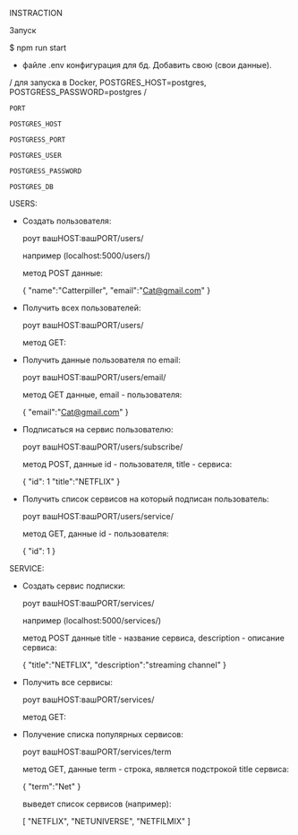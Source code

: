 INSTRACTION

Запуск

$ npm run start 

- файле .env конфигурация для бд. Добавить свою (свои данные).

/ для запуска в Docker, POSTGRES_HOST=postgres, POSTGRESS_PASSWORD=postgres /

	PORT
	
	POSTGRES_HOST
	
	POSTGRESS_PORT
	
	POSTGRES_USER
	
	POSTGRESS_PASSWORD
	
	POSTGRES_DB
USERS:

- Создать пользователя:

	роут вашHOST:вашPORT/users/
	
	например (localhost:5000/users/)
	
	метод POST данные:
	
	{
    	  "name":"Catterpiller",
    	  "email":"Cat@gmail.com"
	}

- Получить всех пользователей:
 
	роут вашHOST:вашPORT/users/ 
	
	метод GET:

- Получить данные пользователя по email:

	роут вашHOST:вашPORT/users/email/ 
	
	метод GET данные, email - пользователя:
	
	{
    	  "email":"Cat@gmail.com"
	}

- Подписаться на сервис пользователю:

	роут вашHOST:вашPORT/users/subscribe/ 
	
	метод POST, данные id - пользователя, title - сервиса:
	
	{
	  "id": 1
    	  "title":"NETFLIX"
	}

- Получить список сервисов на который подписан пользователь:

	роут вашHOST:вашPORT/users/service/
	
	метод GET, данные id - пользователя:
	
	{
    	  "id": 1
	}

SERVICE: 

- Создать сервис подписки:

	роут вашHOST:вашPORT/services/ 
	
	например (localhost:5000/services/)
	
	метод POST данные title - название сервиса, description - описание сервиса:
	
	{
    	  "title":"NETFLIX",
    	  "description":"streaming channel"
	}

- Получить все сервисы:

	роут вашHOST:вашPORT/services/ 
	
	метод GET:

- Получение списка популярных сервисов: 

	роут вашHOST:вашPORT/services/term 
	
	метод GET, данные term - строка, является подстрокой title сервиса:
	
	{
    	  "term":"Net"
	}
	
	выведет список сервисов (например): 
	
	[
    	  "NETFLIX",
          "NETUNIVERSE",
    	  "NETFILMIX"
	]
	

